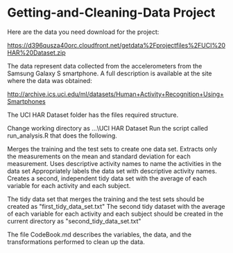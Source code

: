 Getting-and-Cleaning-Data Project
=================================

Here are the data you need download for the project:

https://d396qusza40orc.cloudfront.net/getdata%2Fprojectfiles%2FUCI%20HAR%20Dataset.zip

The data represent data collected from the accelerometers from the Samsung Galaxy S smartphone. A full description is available at the site where the data was obtained:

http://archive.ics.uci.edu/ml/datasets/Human+Activity+Recognition+Using+Smartphones

 
The UCI HAR Dataset folder has the files required structure.
 
Change working directory as  ...\UCI HAR Dataset
Run the script called run_analysis.R that does the following. 

Merges the training and the test sets to create one data set.
Extracts only the measurements on the mean and standard deviation for each measurement. 
Uses descriptive activity names to name the activities in the data set
Appropriately labels the data set with descriptive activity names. 
Creates a second, independent tidy data set with the average of each variable for each activity and each subject. 

The tidy data set that merges the training and the test sets should be created as "first_tidy_data_set.txt"
The second tidy dataset with the average of each variable for each activity and each subject should be created in       the current directory as "second_tidy_data_set.txt"

The file CodeBook.md describes the variables, the data, and the transformations performed to clean up the data.
